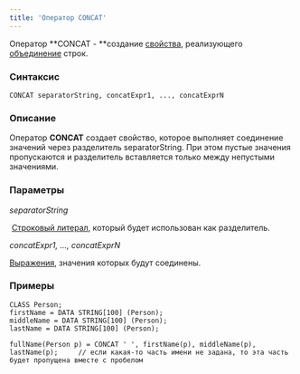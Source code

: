 ```yaml
---
title: 'Оператор CONCAT'
---
```


Оператор **CONCAT - **создание [свойства](Properties.md), реализующего [объединение](String_operators_+_CONCAT_SUBSTRING_.md) строк.

### Синтаксис

    CONCAT separatorString, concatExpr1, ..., concatExprN

### Описание

Оператор **CONCAT** создает свойство, которое выполняет соединение значений через разделитель separatorString. При этом пустые значения пропускаются и разделитель вставляется только между непустыми значениями.

### Параметры

*separatorString*

 [Строковый литерал](Literals.md#strliteral-broken), который будет использован как разделитель.

*concatExpr1, ..., concatExprN*

[Выражения](Expression.md), значения которых будут соединены.

### Примеры


```lsf
CLASS Person;
firstName = DATA STRING[100] (Person);
middleName = DATA STRING[100] (Person);
lastName = DATA STRING[100] (Person);

fullName(Person p) = CONCAT ' ', firstName(p), middleName(p), lastName(p);     // если какая-то часть имени не задана, то эта часть будет пропущена вместе с пробелом
```


 
